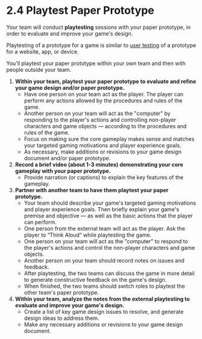 # 2.4 Playtest Paper Prototype

Your team will conduct **playtesting** sessions with your paper prototype, in order to evaluate and improve your game's design.

Playtesting of a prototype for a game is similar to [user testing](https://docs.idew.org/principles-and-practices/practices/design-practices/user-testing) of a prototype for a website, app, or device.

You'll playtest your paper prototype within your own team and then with people outside your team.

1. **Within your team, playtest your paper prototype to evaluate and refine your game design and/or paper prototype.**
   * Have one person on your team act as the player. The player can perform any actions allowed by the procedures and rules of the game.
   * Another person on your team will act as the "computer" by responding to the player's actions and controlling non-player characters and game objects — according to the procedures and rules of the game.
   * Focus on making sure the core gameplay makes sense and matches your targeted gaming motivations and player experience goals.
   * As necessary, make additions or revisions to your game design document and/or paper prototype.
2. **Record a brief video \(about 1-3 minutes\) demonstrating your core gameplay with your paper prototype.**
   * Provide narration \(or captions\) to explain the key features of the gameplay.
3. **Partner with another team to have them playtest your paper prototype.**
   * Your team should describe your game's targeted gaming motivations and player experience goals. Then briefly explain your game's premise and objective — as well as the basic actions that the player can perform.
   * One person from the external team will act as the player. Ask the player to “Think Aloud” while playtesting the game.
   * One person on your team will act as the "computer" to respond to the player's actions and control the non-player characters and game objects.
   * Another person on your team should record notes on issues and feedback.
   * After playtesting, the two teams can discuss the game in more detail to generate constructive feedback on the game's design.
   * When finished, the two teams should switch roles to playtest the other team's paper prototype.
4. **Within your team, analyze the notes from the external playtesting to evaluate and improve your game's design.**
   * Create a list of key game design issues to resolve, and generate design ideas to address them.
   * Make any necessary additions or revisions to your game design document.

